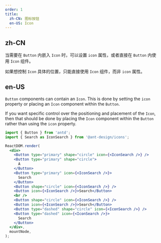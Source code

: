 ```yaml
---
order: 1
title:
  zh-CN: 图标按钮
  en-US: Icon
---
```


## zh-CN

当需要在 `Button` 内嵌入 `Icon` 时，可以设置 `icon` 属性，或者直接在 `Button` 内使用 `Icon` 组件。

如果想控制 `Icon` 具体的位置，只能直接使用 `Icon` 组件，而非 `icon` 属性。

## en-US

`Button` components can contain an `Icon`. This is done by setting the `icon` property or placing an `Icon` component within the `Button`.

If you want specific control over the positioning and placement of the `Icon`, then that should be done by placing the `Icon` component within the `Button` rather than using the `icon` property.

```jsx
import { Button } from 'antd';
import { Search as IconSearch } from '@ant-design/icons';

ReactDOM.render(
  <div>
    <Button type="primary" shape="circle" icon={<IconSearch />} />
    <Button type="primary" shape="circle">
      A
    </Button>
    <Button type="primary" icon={<IconSearch />}>
      Search
    </Button>
    <Button shape="circle" icon={<IconSearch />} />
    <Button icon={<IconSearch />}>Search</Button>
    <br />
    <Button shape="circle" icon={<IconSearch />} />
    <Button icon={<IconSearch />}>Search</Button>
    <Button type="dashed" shape="circle" icon={<IconSearch />} />
    <Button type="dashed" icon={<IconSearch />}>
      Search
    </Button>
  </div>,
  mountNode,
);
```
